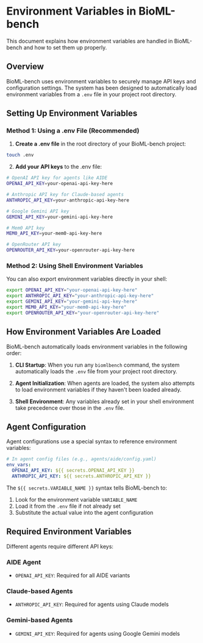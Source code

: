 # Environment Variables in BioML-bench

This document explains how environment variables are handled in BioML-bench and how to set them up properly.

## Overview

BioML-bench uses environment variables to securely manage API keys and configuration settings. The system has been designed to automatically load environment variables from a `.env` file in your project root directory.

## Setting Up Environment Variables

### Method 1: Using a .env File (Recommended)

1. **Create a .env file** in the root directory of your BioML-bench project:

```bash
touch .env
```

2. **Add your API keys** to the .env file:

```bash
# OpenAI API key for agents like AIDE
OPENAI_API_KEY=your-openai-api-key-here

# Anthropic API key for Claude-based agents
ANTHROPIC_API_KEY=your-anthropic-api-key-here

# Google Gemini API key
GEMINI_API_KEY=your-gemini-api-key-here

# Mem0 API key
MEM0_API_KEY=your-mem0-api-key-here

# OpenRouter API key
OPENROUTER_API_KEY=your-openrouter-api-key-here
```



### Method 2: Using Shell Environment Variables

You can also export environment variables directly in your shell:

```bash
export OPENAI_API_KEY="your-openai-api-key-here"
export ANTHROPIC_API_KEY="your-anthropic-api-key-here"
export GEMINI_API_KEY="your-gemini-api-key-here"
export MEM0_API_KEY="your-mem0-api-key-here"
export OPENROUTER_API_KEY="your-openrouter-api-key-here"
```

## How Environment Variables Are Loaded

BioML-bench automatically loads environment variables in the following order:

1. **CLI Startup**: When you run any `biomlbench` command, the system automatically loads the `.env` file from your project root directory.

2. **Agent Initialization**: When agents are loaded, the system also attempts to load environment variables if they haven't been loaded already.

3. **Shell Environment**: Any variables already set in your shell environment take precedence over those in the `.env` file.

## Agent Configuration

Agent configurations use a special syntax to reference environment variables:

```yaml
# In agent config files (e.g., agents/aide/config.yaml)
env_vars:
  OPENAI_API_KEY: ${{ secrets.OPENAI_API_KEY }}
  ANTHROPIC_API_KEY: ${{ secrets.ANTHROPIC_API_KEY }}
```

The `${{ secrets.VARIABLE_NAME }}` syntax tells BioML-bench to:
1. Look for the environment variable `VARIABLE_NAME`
2. Load it from the `.env` file if not already set
3. Substitute the actual value into the agent configuration

## Required Environment Variables

Different agents require different API keys:

### AIDE Agent
- `OPENAI_API_KEY`: Required for all AIDE variants

### Claude-based Agents
- `ANTHROPIC_API_KEY`: Required for agents using Claude models

### Gemini-based Agents
- `GEMINI_API_KEY`: Required for agents using Google Gemini models

